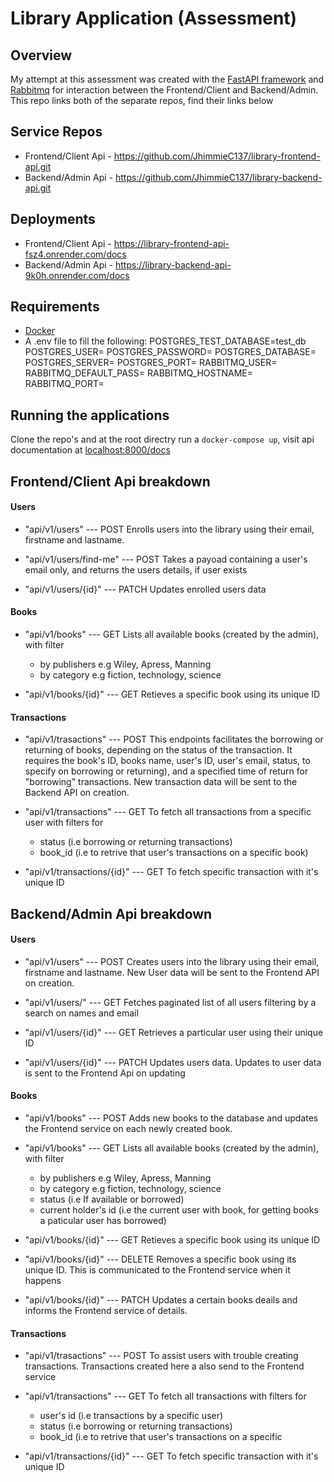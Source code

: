 # Library Application (Assessment)

## Overview
My attempt at this assessment was created with the [FastAPI framework](https://fastapi.tiangolo.com/) and [Rabbitmq](https://www.rabbitmq.com/) for interaction between the Frontend/Client and Backend/Admin.
This repo links both of the separate repos, find their links below

## Service Repos
- Frontend/Client Api - https://github.com/JhimmieC137/library-frontend-api.git 
- Backend/Admin Api - https://github.com/JhimmieC137/library-backend-api.git

## Deployments
- Frontend/Client Api - https://library-frontend-api-fsz4.onrender.com/docs
- Backend/Admin Api - https://library-backend-api-9k0h.onrender.com/docs

## Requirements
- [Docker](https://www.docker.com/products/docker-desktop/)
- A .env file to fill the following: 
POSTGRES_TEST_DATABASE=test_db
POSTGRES_USER=
POSTGRES_PASSWORD=
POSTGRES_DATABASE=
POSTGRES_SERVER=
POSTGRES_PORT=
RABBITMQ_USER=
RABBITMQ_DEFAULT_PASS=
RABBITMQ_HOSTNAME=
RABBITMQ_PORT=


## Running the applications
Clone the repo's and at the root directry run a `docker-compose up`, visit api documentation at [localhost:8000/docs](localhost:8000/docs)

## Frontend/Client Api breakdown

#### Users
- "api/v1/users" --- POST
Enrolls users into the library using their email, firstname and lastname.

- "api/v1/users/find-me" --- POST
Takes a payoad containing a user's email only, and returns the users details, if user exists 

- "api/v1/users/{id}" --- PATCH
Updates enrolled users data

#### Books
- "api/v1/books"  --- GET
Lists all available books (created by the admin), with filter
    * by publishers e.g Wiley, Apress, Manning 
    * by category e.g fiction, technology, science

- "api/v1/books/{id}"  --- GET
Retieves a specific book using its unique ID

#### Transactions
- "api/v1/trasactions" --- POST
This endpoints facilitates the borrowing or returning of books, depending on the status of the transaction. It requires the book's ID, books name, user's ID, user's email, status, to specify on borrowing or returning), and a specified time of return for "borrowing" transactions. New transaction data will be sent to the Backend API on creation.

- "api/v1/transactions" --- GET
To fetch all transactions from a specific user with filters for
    * status (i.e borrowing or returning transactions)
    * book_id (i.e to retrive that user's transactions on a specific book)

- "api/v1/transactions/{id}" --- GET
To fetch specific transaction with it's unique ID


## Backend/Admin Api breakdown
#### Users
- "api/v1/users" --- POST
Creates users into the library using their email, firstname and lastname. New User data will be sent to the Frontend API on creation.

- "api/v1/users/" --- GET
Fetches paginated list of all users filtering by a search on names and email

- "api/v1/users/{id}" --- GET
Retrieves a particular user using their unique ID

- "api/v1/users/{id}" --- PATCH
Updates users data. Updates to user data is sent to the Frontend Api on updating 

#### Books
- "api/v1/books"  --- POST
Adds new books to the database and updates the Frontend service on each newly created book.

- "api/v1/books"  --- GET
Lists all available books (created by the admin), with filter
    * by publishers e.g Wiley, Apress, Manning 
    * by category e.g fiction, technology, science
    * status (i.e If available or borrowed)
    * current holder's id (i.e the current user with book, for getting books a paticular user has borrowed)

- "api/v1/books/{id}"  --- GET
Retieves a specific book using its unique ID

- "api/v1/books/{id}"  --- DELETE
Removes a specific book using its unique ID. This is communicated to the Frontend service when it happens

- "api/v1/books/{id}"  --- PATCH
Updates a certain books deails and informs the Frontend service of details.

#### Transactions
- "api/v1/trasactions" --- POST
To assist users with trouble creating transactions. Transactions created here a also send to the Frontend service

- "api/v1/transactions" --- GET
To fetch all transactions with filters for
    * user's id (i.e transactions by a specific user)
    * status (i.e borrowing or returning transactions)
    * book_id (i.e to retrive that user's transactions on a specific 

- "api/v1/transactions/{id}" --- GET
To fetch specific transaction with it's unique ID